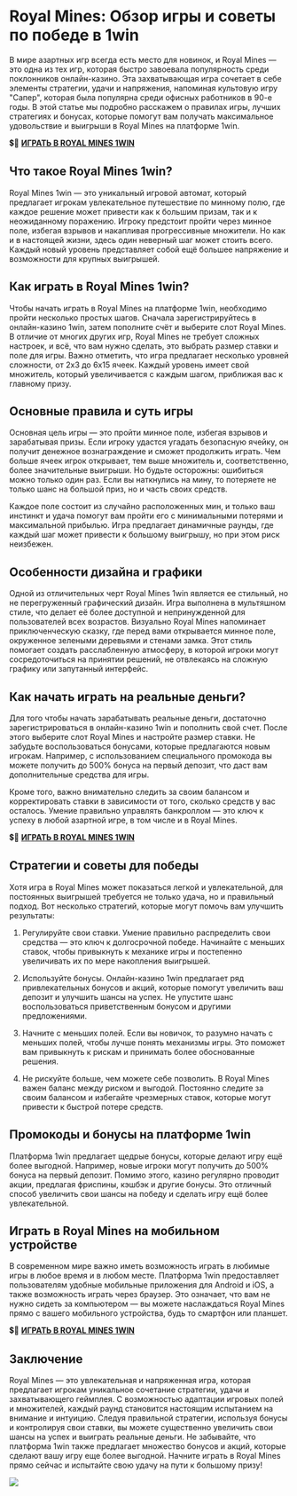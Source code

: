 # Royal Mines: Обзор игры и советы по победе в 1win

В мире азартных игр всегда есть место для новинок, и Royal Mines — это одна из тех игр, которая быстро завоевала популярность среди поклонников онлайн-казино. Эта захватывающая игра сочетает в себе элементы стратегии, удачи и напряжения, напоминая культовую игру "Сапер", которая была популярна среди офисных работников в 90-е годы. В этой статье мы подробно расскажем о правилах игры, лучших стратегиях и бонусах, которые помогут вам получать максимальное удовольствие и выигрыши в Royal Mines на платформе 1win.

💲🎰 [**ИГРАТЬ В ROYAL MINES 1WIN**](https://clck.ru/3FmEfx "**ИГРАТЬ В ROYAL MINES 1WIN**")

## Что такое Royal Mines 1win?

Royal Mines 1win — это уникальный игровой автомат, который предлагает игрокам увлекательное путешествие по минному полю, где каждое решение может привести как к большим призам, так и к неожиданному поражению. Игроку предстоит пройти через минное поле, избегая взрывов и накапливая прогрессивные множители. Но как и в настоящей жизни, здесь один неверный шаг может стоить всего. Каждый новый уровень представляет собой ещё большее напряжение и возможности для крупных выигрышей.

## Как играть в Royal Mines 1win?

Чтобы начать играть в Royal Mines на платформе 1win, необходимо пройти несколько простых шагов. Сначала зарегистрируйтесь в онлайн-казино 1win, затем пополните счёт и выберите слот Royal Mines. В отличие от многих других игр, Royal Mines не требует сложных настроек, и всё, что вам нужно сделать, это выбрать размер ставки и поле для игры. Важно отметить, что игра предлагает несколько уровней сложности, от 2х3 до 6х15 ячеек. Каждый уровень имеет свой множитель, который увеличивается с каждым шагом, приближая вас к главному призу.

## Основные правила и суть игры

Основная цель игры — это пройти минное поле, избегая взрывов и зарабатывая призы. Если игроку удастся угадать безопасную ячейку, он получит денежное вознаграждение и сможет продолжить играть. Чем больше ячеек игрок открывает, тем выше множитель и, соответственно, более значительные выигрыши. Но будьте осторожны: ошибиться можно только один раз. Если вы наткнулись на мину, то потеряете не только шанс на большой приз, но и часть своих средств.

Каждое поле состоит из случайно расположенных мин, и только ваш инстинкт и удача помогут вам пройти его с минимальными потерями и максимальной прибылью. Игра предлагает динамичные раунды, где каждый шаг может привести к большому выигрышу, но при этом риск неизбежен.

## Особенности дизайна и графики

Одной из отличительных черт Royal Mines 1win является ее стильный, но не перегруженный графический дизайн. Игра выполнена в мультяшном стиле, что делает её более доступной и непринужденной для пользователей всех возрастов. Визуально Royal Mines напоминает приключенческую сказку, где перед вами открывается минное поле, окруженное зелеными деревьями и стенами замка. Этот стиль помогает создать расслабленную атмосферу, в которой игроки могут сосредоточиться на принятии решений, не отвлекаясь на сложную графику или запутанный интерфейс.

## Как начать играть на реальные деньги?

Для того чтобы начать зарабатывать реальные деньги, достаточно зарегистрироваться в онлайн-казино 1win и пополнить свой счет. После этого выберите слот Royal Mines и настройте размер ставки. Не забудьте воспользоваться бонусами, которые предлагаются новым игрокам. Например, с использованием специального промокода вы можете получить до 500% бонуса на первый депозит, что даст вам дополнительные средства для игры.

Кроме того, важно внимательно следить за своим балансом и корректировать ставки в зависимости от того, сколько средств у вас осталось. Умение правильно управлять банкроллом — это ключ к успеху в любой азартной игре, в том числе и в Royal Mines.

💲🎰 [**ИГРАТЬ В ROYAL MINES 1WIN**](https://clck.ru/3FmEfx "**ИГРАТЬ В ROYAL MINES 1WIN**")

## Стратегии и советы для победы

Хотя игра в Royal Mines может показаться легкой и увлекательной, для постоянных выигрышей требуется не только удача, но и правильный подход. Вот несколько стратегий, которые могут помочь вам улучшить результаты:

1. Регулируйте свои ставки. Умение правильно распределить свои средства — это ключ к долгосрочной победе. Начинайте с меньших ставок, чтобы привыкнуть к механике игры и постепенно увеличивать их по мере накопления выигрышей.

3. Используйте бонусы. Онлайн-казино 1win предлагает ряд привлекательных бонусов и акций, которые помогут увеличить ваш депозит и улучшить шансы на успех. Не упустите шанс воспользоваться приветственным бонусом и другими предложениями.

5. Начните с меньших полей. Если вы новичок, то разумно начать с меньших полей, чтобы лучше понять механизмы игры. Это поможет вам привыкнуть к рискам и принимать более обоснованные решения.

7. Не рискуйте больше, чем можете себе позволить. В Royal Mines важен баланс между риском и выгодой. Постоянно следите за своим балансом и избегайте чрезмерных ставок, которые могут привести к быстрой потере средств.

## Промокоды и бонусы на платформе 1win

Платформа 1win предлагает щедрые бонусы, которые делают игру ещё более выгодной. Например, новые игроки могут получить до 500% бонуса на первый депозит. Помимо этого, казино регулярно проводит акции, предлагая фриспины, кэшбэк и другие бонусы. Это отличный способ увеличить свои шансы на победу и сделать игру ещё более увлекательной.

## Играть в Royal Mines на мобильном устройстве

В современном мире важно иметь возможность играть в любимые игры в любое время и в любом месте. Платформа 1win предоставляет пользователям удобные мобильные приложения для Android и iOS, а также возможность играть через браузер. Это означает, что вам не нужно сидеть за компьютером — вы можете наслаждаться Royal Mines прямо с вашего мобильного устройства, будь то смартфон или планшет.

💲🎰 [**ИГРАТЬ В ROYAL MINES 1WIN**](https://clck.ru/3FmEfx "**ИГРАТЬ В ROYAL MINES 1WIN**")

## Заключение

Royal Mines — это увлекательная и напряженная игра, которая предлагает игрокам уникальное сочетание стратегии, удачи и захватывающего геймплея. С возможностью адаптации игровых полей и множителей, каждый раунд становится настоящим испытанием на внимание и интуицию. Следуя правильной стратегии, используя бонусы и контролируя свои ставки, вы можете существенно увеличить свои шансы на успех и выиграть реальные деньги. Не забывайте, что платформа 1win также предлагает множество бонусов и акций, которые сделают вашу игру еще более выгодной. Начните играть в Royal Mines прямо сейчас и испытайте свою удачу на пути к большому призу!

[![](https://i.ibb.co/JkjtMsT/Royal-Mines.jpg)](https://clck.ru/3FmEfx)
